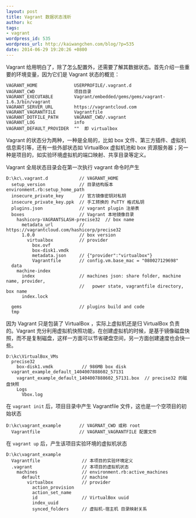 ```yaml
---
layout: post
title: Vagrant 数据状态浅析
author: kc
tags:
- vagrant
wordpress_id: 535
wordpress_url: http://kaiwangchen.com/blog/?p=535
date: 2014-06-29 19:20:26 +0800
---
```

Vagrant 给用明白了，除了怎么配置外，还需要了解其数据状态。首先介绍一些重要的环境变量，因为它们是 Vagrant 状态的概览：

    VAGRANT_HOME              USERPROFILE/.vagrant.d
    VAGRANT_CWD               项目目录
    VAGRANT_EXECUTABLE        Vagrant/embedded/gems/gems/vagrant-1.6.3/bin/vagrant
    VAGRANT_SERVER_URL        https://vagrantcloud.com
    VAGRANT_VAGRANTFILE       Vagrantfile
    VAGRANT_DOTFILE_PATH      VAGRANT_CWD/.vagrant
    VAGRANT_LOG               info
    VAGRANT_DEFAULT_PROVIDER  ""  即 virtualbox
    

Vagrant 的状态分为两种，一种是全局的，比如 box 文件、第三方插件、虚拟机信息索引等，还有一些外部状态如 VirtualBox 虚拟机池和 box 资源服务器；另一种是项目的，如实验环境虚拟机的端口映射、共享目录等定义。<!--more-->

Vagrant 全局状态目录会在第一次执行 vagrant 命令时产生

    D:\kc\.vagrant.d            // VAGRANT_HOME
      setup_version             // 目录结构版本 environment.rb:setup_home_path
      insecure_private_key      // 官方镜像密钥对私钥
      insecure_private_key.ppk  // 手工转换的 PuTTY 格式私钥
      plugins.json              // vagrant plugin 注册表
      boxes                     // Vagrant 本地镜像目录
        hashicorp-VAGRANTSLASH-precise32  // box name
          metadata_url          // https://vagrantcloud.com/hashicorp/precise32
          1.0.0                 // box version
            virtualbox          // provider
              box.ovf
              box-disk1.vmdk
              metadata.json     // {"provider":"virtualbox"}
              Vagrantfile       // config.vm.base_mac = "080027129698"
      data
        machine-index
          index                 // machines json: share folder, machine name, provider,
                                //   power state, vagrantfile directory, box name
          index.lock 
    
      gems                      // plugins build and code
      tmp
    

因为 Vagrant 只是包装了 VirtualBox ，实际上虚拟机还是归 VirtualBox 负责的。Vagrant 充分利用虚拟机快照功能，在创建虚拟机的时候，是基于镜像磁盘快照，而不是复制磁盘，这样一方面可以节省硬盘空间，另一方面创建速度也会快一些。

    D:\kc\VirtualBox_VMs
      precise32
        box-disk1.vmdk           // 986MB box disk
      vagrant_example_default_1404007888602_57131
        vagrant_example_default_1404007888602_57131.box  // precise32 的磁盘快照
        Logs
          Vbox.log
    

在 `vagrant init` 后，项目目录中产生 Vagrantfile 文件，这也是一个空项目的初始状态

    D:\kc\vagrant_example       // VAGRNAT_CWD 或称 root
      Vagrantfile               // VAGRANT_VAGRANTFILE 配置文件
    

在 `vagrant up` 后，产生该项目实验环境的虚拟机状态

    D:\kc\vagrant_example
      Vagrantfile                // 本项目的实验环境定义
      .vagrant                   // 本项目的虚拟机状态
        machines                 // environment.rb:active_machines
          default                // machine
            virtualbox           // provider
              action_provision
              action_set_name
              id                 // VirtualBox uuid
              index_uuid
              synced_folders     // 虚拟机-宿主机 目录映射关系
